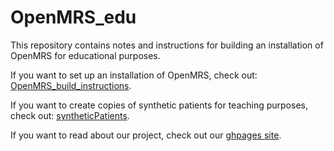 # OpenMRS_edu
This repository contains notes and instructions for building an installation of OpenMRS for educational purposes.

If you want to set up an installation of OpenMRS, check out: [OpenMRS_build_instructions](https://github.com/ace-dvm/OpenMRS_edu/blob/master/OpenMRSBuildInstructions.txt).

If you want to create copies of synthetic patients for teaching purposes, check out: [syntheticPatients](https://github.com/ace-dvm/OpenMRS_edu/blob/master/syntheticPatients.md).

If you want to read about our project, check out our [ghpages site](https://ace-dvm.github.io/OpenMRS_edu/).
